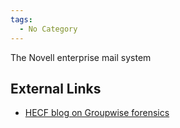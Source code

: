 ```yaml
---
tags:
  - No Category
---
```

The Novell enterprise mail system

## External Links

- [HECF blog on Groupwise
  forensics](https://www.hecfblog.com/2011/02/oh-no-its-groupwise.html)